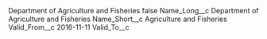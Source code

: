<?xml version="1.0" encoding="UTF-8"?>
<CustomMetadata xmlns="http://soap.sforce.com/2006/04/metadata" xmlns:xsi="http://www.w3.org/2001/XMLSchema-instance" xmlns:xsd="http://www.w3.org/2001/XMLSchema">
    <label>Department of Agriculture and Fisheries</label>
    <protected>false</protected>
    <values>
        <field>Name_Long__c</field>
        <value xsi:type="xsd:string">Department of Agriculture and Fisheries</value>
    </values>
    <values>
        <field>Name_Short__c</field>
        <value xsi:type="xsd:string">Agriculture and Fisheries</value>
    </values>
    <values>
        <field>Valid_From__c</field>
        <value xsi:type="xsd:date">2016-11-11</value>
    </values>
    <values>
        <field>Valid_To__c</field>
        <value xsi:nil="true"/>
    </values>
</CustomMetadata>
